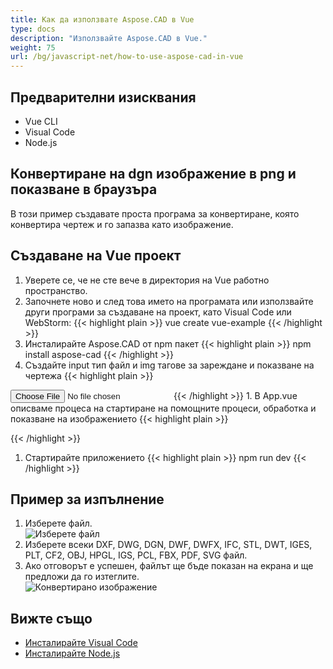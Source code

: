 ```yaml
---
title: Как да използвате Aspose.CAD в Vue
type: docs
description: "Използвайте Aspose.CAD в Vue."
weight: 75
url: /bg/javascript-net/how-to-use-aspose-cad-in-vue
---
```


## Предварителни изисквания
- Vue CLI
- Visual Code
- Node.js

## Конвертиране на dgn изображение в png и показване в браузъра

В този пример създавате проста програма за конвертиране, която конвертира чертеж и го запазва като изображение.

## Създаване на Vue проект

1. Уверете се, че не сте вече в директория на Vue работно пространство.
1. Започнете ново и след това името на програмата или използвайте други програми за създаване на проект, като Visual Code или WebStorm:
{{< highlight plain >}}
vue create vue-example
{{< /highlight >}}
1. Инсталирайте Aspose.CAD от npm пакет
{{< highlight plain >}}
npm install aspose-cad
{{< /highlight >}}
1. Създайте input тип файл и img тагове за зареждане и показване на чертежа
{{< highlight plain >}}
<input id="file" type="file">
<img id="image" />
{{< /highlight >}}
1. В App.vue описваме процеса на стартиране на помощните процеси, обработка и показване на изображението
{{< highlight plain >}}
<script>
import {Drawing, PngOptions} from "aspose-cad";

export default{
  beforeCreate: function () {
    //нужно за стартиране на процеса на асемблиране
    let recaptchaScript = document.createElement('script')
    recaptchaScript.setAttribute('src', '/node_modules/aspose-cad/dotnet.js')
    document.head.appendChild(recaptchaScript)

    let dotnet;
  },
  mounted() {
    window.addEventListener('load', this.onWindowLoad)
  },
  methods: {
    async onWindowLoad() {
      
      console.log("зареждане на WASM...");
      await dotnet.boot();
      console.log("зареден WASM");

      document.querySelector('input').addEventListener('change', function() {
            const reader = new FileReader();
            reader.onload = function() {

              let arrayBuffer = this.result;
              let array = new Uint8Array(arrayBuffer);

              // ЗАРЕЖДАНЕ
              let file = Image.load(array);
              console.log(file);

              // ЗАПАЗВАНЕ
              let exportedFilePromise = Image.save(array, new PngOptions());
              exportedFilePromise.then(exportedFile => {
                console.log(exportedFile);

                let urlCreator = window.URL || window.webkitURL;
                let blob = new Blob([exportedFile], { type: 'application/octet-stream' });
                let imageUrl = urlCreator.createObjectURL(blob);
                document.querySelector("#image").src = imageUrl;
              });
            }

            reader.readAsArrayBuffer(this.files[0]);
          },
          false);
    },
  },
}
</script>

<template>
  <header>
    <img alt="Vue лого" class="logo" src="./assets/logo.svg" width="125" height="125" />
    <p>Пример aspose.cad за Vue.</p>
  </header>

  <main>
    <input id="file" type="file">
    <br/>
    <img id="image" />
  </main>
</template>

<style scoped>
header {
  line-height: 1.5;
}
main{
  text-align: center;
}

.logo {
  display: block;
  margin: 0 auto 2rem;
}

@media (min-width: 1024px) {
  header {
    display: flex;
    place-items: center;
    padding-right: calc(var(--section-gap) / 2);
  }


  header .wrapper {
    display: flex;
    place-items: flex-start;
    flex-wrap: wrap;
  }
}
</style>
{{< /highlight >}}
1. Стартирайте приложението
{{< highlight plain >}}
npm run dev
{{< /highlight >}}

## Пример за изпълнение

1. Изберете файл.<br>
![Изберете файл](/_assets/choose-file.png)<br>
1. Изберете всеки DXF, DWG, DGN, DWF, DWFX, IFC, STL, DWT, IGES, PLT, CF2, OBJ, HPGL, IGS, PCL, FBX, PDF, SVG файл.
1. Ако отговорът е успешен, файлът ще бъде показан на екрана и ще предложи да го изтеглите.<br>
![Конвертирано изображение](/_assets/convert-image.png)<br>

## Вижте също

- [Инсталирайте Visual Code](https://code.visualstudio.com/)
- [Инсталирайте Node.js](https://nodejs.org/en/)
